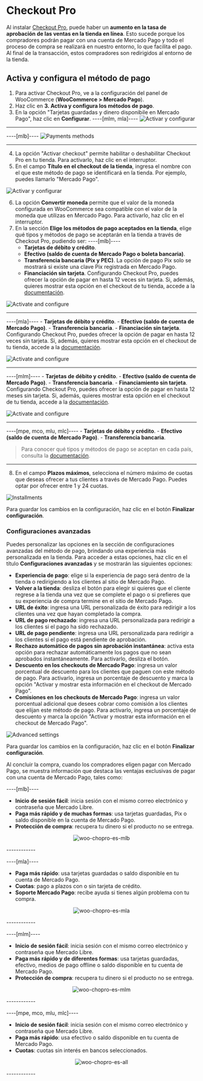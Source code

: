 # Checkout Pro

Al instalar [Checkout Pro](/developers/es/docs/checkout-pro/landing), puede haber un **aumento en la tasa de aprobación de las ventas en la tienda en línea**. Esto sucede porque los compradores podrán pagar con una cuenta de Mercado Pago y todo el proceso de compra se realizará en nuestro entorno, lo que facilita el pago. Al final de la transacción, estos compradores son redirigidos al entorno de la tienda.

## Activa y configura el método de pago

1. Para activar Checkout Pro, ve a la configuración del panel de WooCommerce (**WooCommerce > Mercado Pago**).
2. Haz clic en **3. Activa y configura los métodos de pago**.
3. En la opción "Tarjetas guardadas y dinero disponibile en Mercado Pago", haz clic en **Configurar**.
----[mlm, mla]----
![Activar y configurar](/images/woocomerce/cho-pro-active-configure-es.png)

------------
----[mlb]----
![Payments methods](/images/woocomerce/active-and-configure-pt-br.png)

------------
4. La opción "Activar checkout" permite habilitar o deshabilitar Checkout Pro en tu tienda. Para activarlo, haz clic en el interruptor.
5. En el campo **Título en el checkout de la tienda**, ingresa el nombre con el que este método de pago se identificará en la tienda. Por ejemplo, puedes llamarlo "Mercado Pago".

![Activar y configurar](/images/woocomerce/cho-pro-activate-title-es.png)

6. La opción **Convertir moneda** permite que el valor de la moneda configurada en WooCommerce sea compatible con el valor de la moneda que utilizas en Mercado Pago. Para activarlo, haz clic en el interruptor.
7. En la sección **Elige los métodos de pago aceptados en la tienda**, elige qué tipos y métodos de pago se aceptarán en la tienda a través de Checkout Pro, pudiendo ser:
----[mlb]----
    - **Tarjetas de débito y crédito**.
    - **Efectivo (saldo de cuenta de Mercado Pago o boleta bancaria)**.
    - **Transferencia bancaria (Pix y PEC)**. La opción de pago Pix solo se mostrará si existe una clave Pix registrada en Mercado Pago.
    - **Financiación sin tarjeta**. Configurando Checkout Pro, puedes ofrecer la opción de pagar en hasta 12 veces sin tarjeta. Si, además, quieres mostrar esta opción en el checkout de tu tienda, accede a la [documentación](/developers/es/docs/woocommerce/payments-configuration/mercado-credito).

![Activate and configure](/images/woocomerce/cho-pro-convert-payments-methods-pt.png)

------------
----[mla]----
    - **Tarjetas de débito y crédito**.
    - **Efectivo (saldo de cuenta de Mercado Pago)**.
    - **Transferencia bancaria**.
    - **Financiación sin tarjeta**. Configurando Checkout Pro, puedes ofrecer la opción de pagar en hasta 12 veces sin tarjeta. Si, además, quieres mostrar esta opción en el checkout de tu tienda, accede a la [documentación](/developers/es/docs/woocommerce/payments-configuration/mercado-credito).

![Activate and configure](/images/woocomerce/cho-pro-payments-methods-es-ar.png)

------------
----[mlm]----
    - **Tarjetas de débito y crédito**.
    - **Efectivo (saldo de cuenta de Mercado Pago)**.
    - **Transferencia bancaria**.
    - **Financiamiento sin tarjeta**. Configurando Checkout Pro, puedes ofrecer la opción de pagar en hasta 12 meses sin tarjeta. Si, además, quieres mostrar esta opción en el checkout de tu tienda, accede a la [documentación](/developers/es/docs/woocommerce/payments-configuration/mercado-credito).

![Activate and configure](/images/woocomerce/cho-pro-payments-methods-es-mx.png)

------------
----[mpe, mco, mlu, mlc]----
    - **Tarjetas de débito y crédito**.
    - **Efectivo (saldo de cuenta de Mercado Pago)**.
    - **Transferencia bancaria**.

> Para conocer qué tipos y métodos de pago se aceptan en cada país, consulta la [documentación](/developers/es/docs/sales-processing/payment-methods).

------------
8. En el campo **Plazos máximos**, selecciona el número máximo de cuotas que deseas ofrecer a tus clientes a través de Mercado Pago. Puedes optar por ofrecer entre 1 y 24 cuotas.

![Installments](/images/woocomerce/cho-pro-installment-es.png)

Para guardar los cambios en la configuración, haz clic en el botón **Finalizar configuración**.

### Configuraciones avanzadas

Puedes personalizar las opciones en la sección de configuraciones avanzadas del método de pago, brindando una experiencia más personalizada en la tienda. Para acceder a estas opciones, haz clic en el título **Configuraciones avanzadas** y se mostrarán las siguientes opciones:

- **Experiencia de pago**: elige si la experiencia de pago será dentro de la tienda o redirigiendo a los clientes al sitio de Mercado Pago.
- **Volver a la tienda**: desliza el botón para elegir si quieres que el cliente regrese a la tienda una vez que se complete el pago o si prefieres que su experiencia de compra termine en el sitio de Mercado Pago.
- **URL de éxito**: ingresa una URL personalizada de éxito para redirigir a los clientes una vez que hayan completado la compra.
- **URL de pago rechazado**: ingresa una URL personalizada para redirigir a los clientes si el pago ha sido rechazado.
- **URL de pago pendiente**: ingresa una URL personalizada para redirigir a los clientes si el pago está pendiente de aprobación.
- **Rechazo automático de pagos sin aprobación instantánea**: activa esta opción para rechazar automáticamente los pagos que no sean aprobados instantáneamente. Para activarlo, desliza el botón.
- **Descuento en los checkouts de Mercado Pago**: ingresa un valor porcentual de descuento para los clientes que paguen con este método de pago. Para activarlo, ingresa un porcentaje de descuento y marca la opción "Activar y mostrar esta información en el checkout de Mercado Pago".
- **Comisiones en los checkouts de Mercado Pago**: ingresa un valor porcentual adicional que desees cobrar como comisión a los clientes que elijan este método de pago. Para activarlo, ingresa un porcentaje de descuento y marca la opción "Activar y mostrar esta información en el checkout de Mercado Pago".

![Advanced settings](/images/woocomerce/cho-pro-advanced-settings-es.gif)

Para guardar los cambios en la configuración, haz clic en el botón **Finalizar configuración**.

Al concluir la compra, cuando los compradores eligen pagar con Mercado Pago, se muestra información que destaca las ventajas exclusivas de pagar con una cuenta de Mercado Pago, tales como:

----[mlb]----
* **Inicio de sesión fácil**: inicia sesión con el mismo correo electrónico y contraseña que Mercado Libre.
* **Paga más rápido y de muchas formas**: usa tarjetas guardadas, Pix o saldo disponible en la cuenta de Mercado Pago.
* **Protección de compra**: recupera tu dinero si el producto no se entrega.

<center>

![woo-chopro-es-mlb](/images/woocomerce/mlb-preview.png)

</center>
------------

----[mla]----
* **Paga más rápido**: usa tarjetas guardadas o saldo disponible en tu cuenta de Mercado Pago.
* **Cuotas**: pago a plazos con o sin tarjeta de crédito.
* **Soporte Mercado Pago**: recibe ayuda si tienes algún problema con tu compra.

<center>

![woo-chopro-es-mla](/images/woocomerce/mla-preview.png)

</center>
------------

----[mlm]----
* **Inicio de sesión fácil**: inicia sesión con el mismo correo electrónico y contraseña que Mercado Libre.
* **Paga más rápido y de diferentes formas**: usa tarjetas guardadas, efectivo, medios de pago offline o saldo disponible en tu cuenta de Mercado Pago.
* **Protección de compra**: recupera tu dinero si el producto no se entrega.

<center>

![woo-chopro-es-mlm](/images/woocomerce/mlm-preview.png)

</center>
------------

----[mpe, mco, mlu, mlc]----
* **Inicio de sesión fácil**: inicia sesión con el mismo correo electrónico y contraseña que Mercado Libre.
* **Paga más rápido**: usa efectivo o saldo disponible en tu cuenta de Mercado Pago.
* **Cuotas**: cuotas sin interés en bancos seleccionados.

<center>

![woo-chopro-es-all](/images/woocomerce/all-preview.png)

</center>
------------